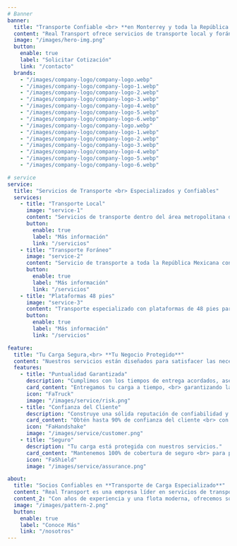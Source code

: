 ```yaml
---
# Banner
banner:
  title: "Transporte Confiable <br> **en Monterrey y toda la República.**"
  content: "Real Transport ofrece servicios de transporte local y foráneo con vehículos de 3.5 toneladas y plataformas de 48 pies. Tu carga en las mejores manos."
  image: "/images/hero-img.png"
  button:
    enable: true
    label: "Solicitar Cotización"
    link: "/contacto"
  brands:
    - "/images/company-logo/company-logo.webp"
    - "/images/company-logo/company-logo-1.webp"
    - "/images/company-logo/company-logo-2.webp"
    - "/images/company-logo/company-logo-3.webp"
    - "/images/company-logo/company-logo-4.webp"
    - "/images/company-logo/company-logo-5.webp"
    - "/images/company-logo/company-logo-6.webp"
    - "/images/company-logo/company-logo.webp"
    - "/images/company-logo/company-logo-1.webp"
    - "/images/company-logo/company-logo-2.webp"
    - "/images/company-logo/company-logo-3.webp"
    - "/images/company-logo/company-logo-4.webp"
    - "/images/company-logo/company-logo-5.webp"
    - "/images/company-logo/company-logo-6.webp"

# service
service:
  title: "Servicios de Transporte <br> Especializados y Confiables"
  services:
    - title: "Transporte Local"
      image: "service-1"
      content: "Servicios de transporte dentro del área metropolitana de Monterrey con vehículos de 3.5 toneladas."
      button:
        enable: true
        label: "Más información"
        link: "/servicios"
    - title: "Transporte Foráneo"
      image: "service-2"
      content: "Servicio de transporte a toda la República Mexicana con seguimiento en tiempo real de tu carga."
      button:
        enable: true
        label: "Más información"
        link: "/servicios"
    - title: "Plataformas 48 pies"
      image: "service-3"
      content: "Transporte especializado con plataformas de 48 pies para cargas de gran volumen y peso."
      button:
        enable: true
        label: "Más información"
        link: "/servicios"

feature:
  title: "Tu Carga Segura,<br> **Tu Negocio Protegido**"
  content: "Nuestros servicios están diseñados para satisfacer las necesidades específicas de transporte de tu empresa. Contáctanos para una solución personalizada."
  features:
    - title: "Puntualidad Garantizada"
      description: "Cumplimos con los tiempos de entrega acordados, asegurando que tu mercancía llegue cuando la necesitas."
      card_content: "Entregamos tu carga a tiempo, <br> garantizando la satisfacción del cliente."
      icon: "FaTruck"
      image: "/images/service/risk.png"
    - title: "Confianza del Cliente"
      description: "Construye una sólida reputación de confiabilidad y seguridad en el transporte de tu mercancía."
      card_content: "Obtén hasta 90% de confianza del cliente <br> con nuestro servicio profesional"
      icon: "FaHandshake"
      image: "/images/service/customer.png"
    - title: "Seguro"
      description: "Tu carga está protegida con nuestros servicios."
      card_content: "Mantenemos 100% de cobertura de seguro <br> para proteger tu mercancía en todo momento."
      icon: "FaShield"
      image: "/images/service/assurance.png"

about:
  title: "Socios Confiables en **Transporte de Carga Especializado**"
  content: "Real Transport es una empresa líder en servicios de transporte local y foráneo en Monterrey."
  content_2: "Con años de experiencia y una flota moderna, ofrecemos soluciones de transporte seguras y eficientes para empresas de todos los tamaños."
  image: "/images/pattern-2.png"
  button:
    enable: true
    label: "Conoce Más"
    link: "/nosotros"
---
```

